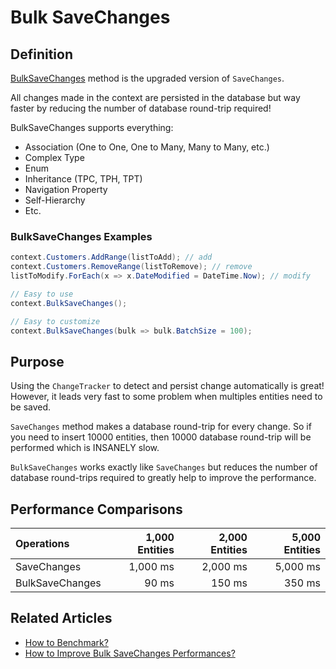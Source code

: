 # Bulk SaveChanges

## Definition

[BulkSaveChanges](bulk-savechanges) method is the upgraded version of `SaveChanges`.

All changes made in the context are persisted in the database but way faster by reducing the number of database round-trip required!

BulkSaveChanges supports everything:

- Association (One to One, One to Many, Many to Many, etc.)
- Complex Type
- Enum
- Inheritance (TPC, TPH, TPT)
- Navigation Property
- Self-Hierarchy
- Etc.

### BulkSaveChanges Examples
```csharp
context.Customers.AddRange(listToAdd); // add
context.Customers.RemoveRange(listToRemove); // remove
listToModify.ForEach(x => x.DateModified = DateTime.Now); // modify

// Easy to use
context.BulkSaveChanges();

// Easy to customize
context.BulkSaveChanges(bulk => bulk.BatchSize = 100);
```

## Purpose
Using the `ChangeTracker` to detect and persist change automatically is great! However, it leads very fast to some problem when multiples entities need to be saved.

`SaveChanges` method makes a database round-trip for every change. So if you need to insert 10000 entities, then 10000 database round-trip will be performed which is INSANELY slow.

`BulkSaveChanges` works exactly like `SaveChanges` but reduces the number of database round-trips required to greatly help to improve the performance.

## Performance Comparisons

| Operations      | 1,000 Entities | 2,000 Entities | 5,000 Entities |
| :-------------- | -------------: | -------------: | -------------: |
| SaveChanges     | 1,000 ms       | 2,000 ms       | 5,000 ms       |
| BulkSaveChanges | 90 ms          | 150 ms         | 350 ms         |

## Related Articles

- [How to Benchmark?](benchmark)
- [How to Improve Bulk SaveChanges Performances?](improve-bulk-savechanges)
